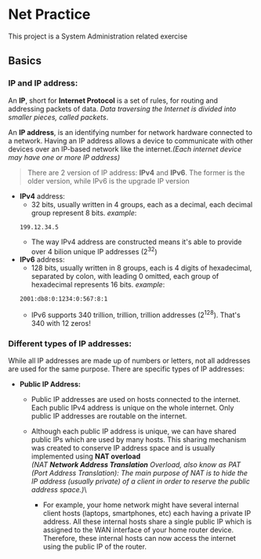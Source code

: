 # Net Practice
This project is a System Administration related exercise

## Basics

### IP and IP address:
An **IP**, short for **Internet Protocol** is a set of rules, for routing and addressing packets of data.
 _Data traversing the Internet is divided into smaller pieces, called packets_.

An **IP address**, is an identifying number for network hardware connected to a network. Having an IP address allows a
device to communicate with other devices over an IP-based network like the internet._(Each internet device may have one
or more IP address)_

> There are 2 version of IP address: **IPv4** and **IPv6**. The former is the older version, while IPv6 is the upgrade
> IP version
- **IPv4** address:
	- 32 bits, usually written in 4 groups, each as a decimal, each decimal group represent 8 bits.
	_example_:
	```
	199.12.34.5
	```
	- The way IPv4 address are constructed means it's able to provide over 4 bilion unique IP addresses (2<sup>32</sup>)
- **IPv6** address:
	- 128 bits, usually written in 8 groups, each is 4 digits of hexadecimal, separated by colon, with leading 0
	  omitted, each group of hexadecimal represents 16 bits.
	_example_:
	```
	2001:db8:0:1234:0:567:8:1
	```
	- IPv6 supports 340 trillion, trillion, trillion addresses (2<sup>128</sup>). That's 340 with 12 zeros!

### Different types of IP addresses:
While all IP addresses are made up of numbers or letters, not all addresses are used for the same purpose. There are
specific types of IP addresses:
- **Public IP Address:**
	- Public IP addresses are used on hosts connected to the internet. Each public IPv4 address is unique on the
	  whole internet. Only public IP addresses are routable on the internet.
	- Although each public IP address is unique, we can have shared public IPs which are used by many hosts. This
	  sharing mechanism was created to conserve IP address space and is usually implemented using **NAT overload**\
	  _(NAT **Network Address Translation** Overload, also know as PAT (Port Address Translation): The main purpose
	  of NAT is to hide the IP address (usually private) of a client in order to reserve the public address space.)_\

		- For example, your home network might have several internal client hosts (laptops, smartphones, etc) each having a
	private IP address. All these internal hosts share a single public IP which is assigned to the WAN interface of your
	home router device. Therefore, these internal hosts can now access the internet using the public IP of the router. 
